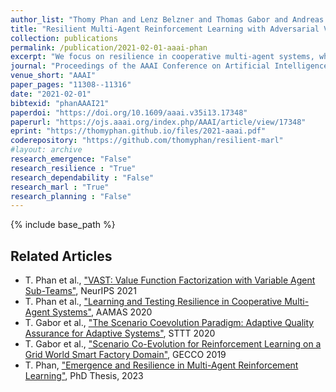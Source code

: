 ```yaml
---
author_list: "Thomy Phan and Lenz Belzner and Thomas Gabor and Andreas Sedlmeier and Fabian Ritz and Claudia Linnhoff-Popien"
title: "Resilient Multi-Agent Reinforcement Learning with Adversarial Value Decomposition"
collection: publications
permalink: /publication/2021-02-01-aaai-phan
excerpt: "We focus on resilience in cooperative multi-agent systems, where agents can change their behavior due to udpates or failures of hardware and software components. Current state-of-the-art approaches to cooperative multi-agent reinforcement learning (MARL) have either focused on idealized settings without any changes or on very specialized scenarios, where the number of changing agents is fixed, e.g., in extreme cases with only one productive agent. Therefore, we propose Resilient Adversarial value Decomposition with Antagonist-Ratios (RADAR). RADAR offers a value decomposition scheme to train competing teams of varying size for improved resilience against arbitrary agent changes. We evaluate RADAR in two cooperative multi-agent domains and show that RADAR achieves better worst case performance w.r.t. arbitrary agent changes than state-of-the-art MARL."
journal: "Proceedings of the AAAI Conference on Artificial Intelligence"
venue_short: "AAAI"
paper_pages: "11308--11316"
date: "2021-02-01"
bibtexid: "phanAAAI21"
paperdoi: "https://doi.org/10.1609/aaai.v35i13.17348"
paperurl: "https://ojs.aaai.org/index.php/AAAI/article/view/17348"
eprint: "https://thomyphan.github.io/files/2021-aaai.pdf"
coderepository: "https://github.com/thomyphan/resilient-marl"
#layout: archive
research_emergence: "False"
research_resilience : "True"
research_dependability : "False"
research_marl : "True"
research_planning : "False"
---
```


{% include base_path %}

## Related Articles
- T. Phan et al., ["VAST: Value Function Factorization with Variable Agent Sub-Teams"](https://thomyphan.github.io/publication/2021-12-01-neurips-phan), NeurIPS 2021
- T. Phan et al., ["Learning and Testing Resilience in Cooperative Multi-Agent Systems"](https://thomyphan.github.io/publication/2020-05-01-aamas-phan), AAMAS 2020
- T. Gabor et al., ["The Scenario Coevolution Paradigm: Adaptive Quality Assurance for Adaptive Systems"](https://thomyphan.github.io/publication/2020-01-01-sttt-gabor), STTT 2020
- T. Gabor et al., ["Scenario Co-Evolution for Reinforcement Learning on a Grid World Smart Factory Domain"](https://thomyphan.github.io/publication/2019-06-01-gecco-gabor), GECCO 2019
- T. Phan, ["Emergence and Resilience in Multi-Agent Reinforcement Learning"](https://thomyphan.github.io/publication/2023-06-26-phd-thesis-phan), PhD Thesis, 2023